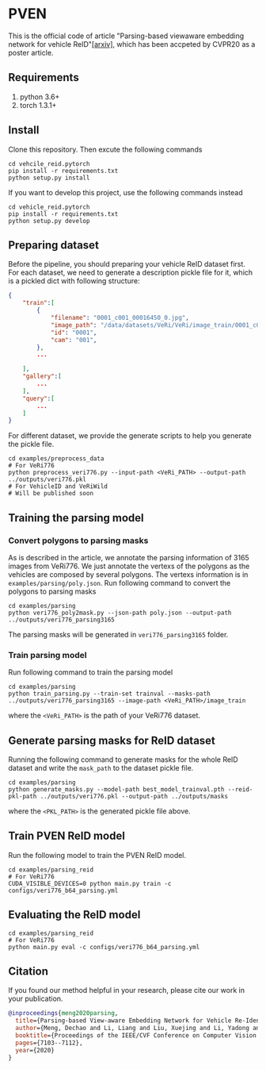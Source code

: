 # PVEN
This is the official code of article "Parsing-based viewaware embedding network for vehicle ReID"[[arxiv]](https://arxiv.org/abs/2004.05021), which has been accpeted by CVPR20 as a poster article.

## Requirements
1. python 3.6+
2. torch 1.3.1+

## Install
Clone this repository. Then excute the following commands
```
cd vehcile_reid.pytorch
pip install -r requirements.txt
python setup.py install
```

If you want to develop this project, use the following commands instead
```
cd vehicle_reid.pytorch
pip install -r requirements.txt
python setup.py develop
```

## Preparing dataset
Before the pipeline, you should preparing your vehicle ReID dataset first.
For each dataset, we need to generate a description pickle file for it, which is a pickled dict with following structure:
```json
{
    "train":[
        {
            "filename": "0001_c001_00016450_0.jpg",
            "image_path": "/data/datasets/VeRi/VeRi/image_train/0001_c001_00016450_0.jpg",
            "id": "0001",
            "cam": "001",
        },
        ...

    ],
    "gallery":[
        ...
    ],
    "query":[
        ...
    ]
}
```
For different dataset, we provide the generate scripts to help you generate the pickle file.
```shell
cd examples/preprocess_data
# For VeRi776
python preprocess_veri776.py --input-path <VeRi_PATH> --output-path ../outputs/veri776.pkl
# For VehicleID and VeRiWild
# Will be published soon
```


## Training the parsing model
<!-- We provide the pre-trained segmentation model on `examples/parsing/best_model_trainval.pth` which you can use to generate parsing masks for different datasets. 
If you want to use the model directly, just skip this section.
At the same time, you can also train your own parsing models follow the following instructions. -->

### Convert polygons to parsing masks
As is described in the article, we annotate the parsing information of 3165 images from VeRi776. 
We just annotate the vertexs of the polygons as the vehicles are composed by several polygons.
The vertexs information is in `examples/parsing/poly.json`.
Run following command to convert the polygons to parsing masks
```
cd examples/parsing
python veri776_poly2mask.py --json-path poly.json --output-path ../outputs/veri776_parsing3165
```
The parsing masks will be generated in `veri776_parsing3165` folder.

### Train parsing model

Run following command to train the parsing model
```
cd examples/parsing
python train_parsing.py --train-set trainval --masks-path ../outputs/veri776_parsing3165 --image-path <VeRi_PATH>/image_train
```
where the `<VeRi_PATH>` is the path of your VeRi776 dataset.

## Generate parsing masks for ReID dataset
Running the following command to generate masks for the whole ReID dataset and write the `mask_path` to the dataset pickle file. 
```
cd examples/parsing
python generate_masks.py --model-path best_model_trainval.pth --reid-pkl-path ../outputs/veri776.pkl --output-path ../outputs/masks
```
where the `<PKL_PATH>` is the generated pickle file above. 

## Train PVEN ReID model
Run the following model to train the PVEN ReID model.
```shell
cd examples/parsing_reid
# For VeRi776
CUDA_VISIBLE_DEVICES=0 python main.py train -c configs/veri776_b64_parsing.yml 
```

## Evaluating the ReID model
```shell
cd examples/parsing_reid
# For VeRi776
python main.py eval -c configs/veri776_b64_parsing.yml
```

## Citation
If you found our method helpful in your research, please cite our work in your publication. 
```bibtex
@inproceedings{meng2020parsing,
  title={Parsing-based View-aware Embedding Network for Vehicle Re-Identification},
  author={Meng, Dechao and Li, Liang and Liu, Xuejing and Li, Yadong and Yang, Shijie and Zha, Zheng-Jun and Gao, Xingyu and Wang, Shuhui and Huang, Qingming},
  booktitle={Proceedings of the IEEE/CVF Conference on Computer Vision and Pattern Recognition},
  pages={7103--7112},
  year={2020}
}
